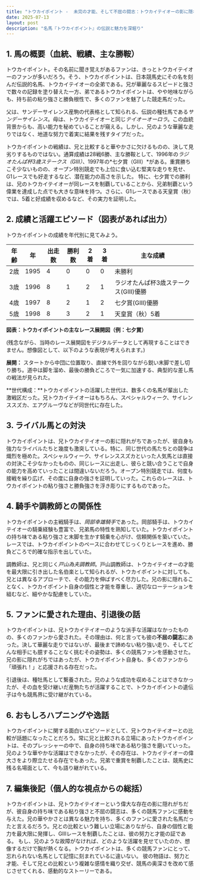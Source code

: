 ```yaml
---
title: "トウカイポイント -  未完の才能、そして不屈の闘志：トウカイテイオーの影に隠れた名馬"
date: 2025-07-13
layout: post
description: "名馬『トウカイポイント』の伝説と魅力を深堀り"
---
```


## 1. 馬の概要（血統、戦績、主な勝鞍）

トウカイポイント。その名前に聞き覚えがあるファンは、きっとトウカイテイオーのファンが多いだろう。そう、トウカイポイントは、日本競馬史にその名を刻んだ伝説的名馬、トウカイテイオーの全弟である。兄が華麗なるスピードと強さで数々の記録を塗り替えた一方、弟であるトウカイポイントは、やや地味ながらも、持ち前の粘り強さと勝負根性で、多くのファンを魅了した競走馬だった。

父は、サンデーサイレンス産駒の代表格として知られる、伝説の種牡馬である*サンデーサイレンス*。母は、トウカイテイオーと同じ*テイオーオーロラ*。この血統背景からも、高い能力を秘めていることが窺える。しかし、兄のような華麗な走りではなく、地道な努力で着実に結果を残すタイプだった。

トウカイポイントの戦績は、兄と比較すると華やかさに欠けるものの、決して見劣りするものではない。通算成績は28戦6勝、主な勝鞍として、1996年の*ラジオたんぱ杯3歳ステークス（GIII）*、1997年の*七夕賞（GIII）*がある。重賞勝ちこそ少ないものの、オープン特別競走でも上位に食い込む堅実な走りを見せ、G1レースでも好走するなど、潜在能力の高さを示した。  特に、七夕賞での勝利は、兄のトウカイテイオーが同レースを制覇していることから、兄弟制覇という偉業を達成した点でも大きな意味を持つ。さらに、G1レースである天皇賞（秋）では、5着と好成績を収めるなど、その実力を証明した。


## 2. 成績と活躍エピソード（図表があれば出力）

トウカイポイントの成績を年代別に見てみよう。

| 年齢 | 年 | 出走数 | 勝利数 | 2着 | 3着 | 主な成績 |
|---|---|---|---|---|---|---|
| 2歳 | 1995 | 4 | 0 | 0 | 0 | 未勝利 |
| 3歳 | 1996 | 8 | 1 | 2 | 1 | ラジオたんぱ杯3歳ステークス(GIII)優勝 |
| 4歳 | 1997 | 8 | 2 | 1 | 2 | 七夕賞(GIII)優勝 |
| 5歳 | 1998 | 8 | 3 | 2 | 1 | 天皇賞（秋）5着 |


**図表：トウカイポイントの主なレース展開図（例：七夕賞）**

(残念ながら、当時のレース展開図をデジタルデータとして再現することはできません。想像図として、以下のような表現が考えられます。)

**展開：**  スタートから中団に位置取り、直線で外を回りながら鋭い末脚で差し切り勝ち。道中は脚を溜め、最後の勝負どころで一気に加速する、典型的な差し馬の戦法が見られた。


**世代構成：**トウカイポイントの活躍した世代は、数多くの名馬が輩出した激戦区だった。兄トウカイテイオーはもちろん、スペシャルウィーク、サイレンススズカ、エアグルーヴなどが同世代に存在した。


## 3. ライバル馬との対決

トウカイポイントは、兄トウカイテイオーの影に隠れがちであったが、彼自身も強力なライバルたちと幾度も激突している。特に、同じ世代の馬たちとの競争は熾烈を極めた。スペシャルウィーク、サイレンススズカといった人気馬とは直接の対決こそ少なかったものの、同じレースに出走し、彼らと競い合うことで自身の能力を高めていったことは間違いないだろう。オープン特別競走では、何度も接戦を繰り広げ、その度に自身の強さを証明していった。これらのレースは、トウカイポイントの粘り強さと勝負強さを浮き彫りにするものであった。


## 4. 騎手や調教師との関係性

トウカイポイントの主戦騎手は、*岡部幸雄騎手*であった。岡部騎手は、トウカイテイオーの騎乗経験も豊富で、兄弟馬の特性を熟知していた。トウカイポイントの持ち味である粘り強さと末脚を生かす騎乗を心がけ、信頼関係を築いていた。レースでは、トウカイポイントのペースに合わせてじっくりとレースを進め、勝負どころで的確な指示を出していた。

調教師は、兄と同じく*戸山為夫調教師*。戸山調教師は、トウカイテイオーの才能を最大限に引き出した名伯楽として知られるが、トウカイポイントに対しても、兄とは異なるアプローチで、その能力を伸ばすべく尽力した。兄の影に隠れることなく、トウカイポイント自身の個性と才能を尊重し、適切なローテーションを組むなど、細やかな配慮をしていた。


## 5. ファンに愛された理由、引退後の話

トウカイポイントは、兄トウカイテイオーのような派手な活躍はなかったものの、多くのファンから愛された。その理由は、何と言っても彼の**不屈の闘志**にあった。決して華麗な走りではないが、最後まで諦めない粘り強い走り、そしてどんな相手にも臆することなく挑むその姿勢は、多くの競馬ファンを感動させた。兄の影に隠れがちではあったが、トウカイポイント自身も、多くのファンから「頑張れ！」と応援される存在だった。

引退後は、種牡馬として繋養された。兄のような成功を収めることはできなかったが、その血を受け継いだ産駒たちが活躍することで、トウカイポイントの遺伝子は今も競馬界に受け継がれている。


## 6. おもしろハプニングや逸話

トウカイポイントに関する面白いエピソードとして、兄トウカイテイオーとの比較が話題になったことだろう。常に兄と比較される立場にあったトウカイポイントは、そのプレッシャーの中で、自身の持ち味である粘り強さを磨いていった。兄のような華やかな活躍はできなかったが、その存在は、トウカイテイオーの偉大さをより際立たせる存在でもあった。兄弟で重賞を制覇したことは、競馬史に残る名場面として、今も語り継がれている。


## 7. 編集後記（個人的な視点からの総括）

トウカイポイントは、兄トウカイテイオーという偉大な存在の影に隠れがちだが、彼自身の持ち味である粘り強さと不屈の闘志は、多くの競馬ファンに感動を与えた。兄の華やかさとは異なる魅力を持ち、多くのファンに愛された名馬だったと言えるだろう。兄との比較という難しい立場にありながら、自身の個性と能力を最大限に発揮し、GIIIレースを制覇したことは、彼の努力と才能の証である。  もし、兄のような故障がなければ、どのような活躍を見せていたのか、想像するだけで胸が熱くなる。トウカイポイントは、多くの競馬ファンにとって、忘れられない名馬として記憶に刻まれているに違いない。  彼の物語は、努力と才能、そして兄との比較という複雑な感情を織り交ぜ、競馬の奥深さを改めて感じさせてくれる、感動的なストーリーである。
